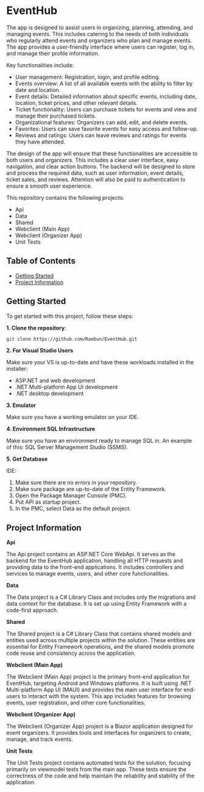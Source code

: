 # EventHub

The app is designed to assist users in organizing, planning, attending, and managing events. This includes catering to the needs of both individuals who regularly attend events and organizers who plan and manage events. The app provides a user-friendly interface where users can register, log in, and manage their profile information.

Key functionalities include:

-	User management: Registration, login, and profile editing.
-	Events overview: A list of all available events with the ability to filter by date and location.
-	Event details: Detailed information about specific events, including date, location, ticket prices, and other relevant details.
-	Ticket functionality: Users can purchase tickets for events and view and manage their purchased tickets.
-	Organizational features: Organizers can add, edit, and delete events.
-	Favorites: Users can save favorite events for easy access and follow-up.
-	Reviews and ratings: Users can leave reviews and ratings for events they have attended.
  
The design of the app will ensure that these functionalities are accessible to both users and organizers. This includes a clear user interface, easy navigation, and clear action buttons. The backend will be designed to store and process the required data, such as user information, event details, ticket sales, and reviews. Attention will also be paid to authentication to ensure a smooth user experience.


This repository contains the following projects:

- Api
- Data
- Shared
- Webclient (Main App)
- Webclient (Organizer App)
- Unit Tests

## Table of Contents
- [Getting Started](#getting-started)
- [Project Information](#project-information)

## Getting Started

To get started with this project, follow these steps:

**1. Clone the repository**: 
   ```bash
   git clone https://github.com/Raebun/EventHub.git
   ```
**2. For Visual Studio Users**

Make sure your VS is up-to-date and have these workloads installed in the installer:
- ASP.NET and web development
- .NET Multi-platform App UI development
- .NET desktop development

**3. Emulator**

Make sure you have a working emulator on your IDE.

**4. Environment SQL Infrastructure**

Make sure you have an environment ready to manage SQL in. 
An example of this: SQL Server Management Studio (SSMS).

**5. Get Database**

IDE:
1. Make sure there are no errors in your repository.
2. Make sure package are up-to-date of the Entity Framework.
3. Open the Package Manager Console (PMC).
4. Put API as startup project.
5. In the PMC, select Data as the default project.

## Project Information
**Api**

The Api project contains an ASP.NET Core WebApi. It serves as the backend for the EventHub application, handling all HTTP requests and providing data to the front-end applications. It includes controllers and services to manage events, users, and other core functionalities.

**Data**

The Data project is a C# Library Class and includes only the migrations and data context for the database. It is set up using Entity Framework with a code-first approach.

**Shared**

The Shared project is a C# Library Class that contains shared models and entities used across multiple projects within the solution. These entities are essential for Entity Framework operations, and the shared models promote code reuse and consistency across the application.

**Webclient (Main App)**

The Webclient (Main App) project is the primary front-end application for EventHub, targeting Android and Windows platforms. It is built using .NET Multi-platform App UI (MAUI) and provides the main user interface for end-users to interact with the system. This app includes features for browsing events, user registration, and other core functionalities.

**Webclient (Organizer App)**

The Webclient (Organizer App) project is a Blazor application designed for event organizers. It provides tools and interfaces for organizers to create, manage, and track events.

**Unit Tests**

The Unit Tests project contains automated tests for the solution, focusing primarily on viewmodel tests from the main app. These tests ensure the correctness of the code and help maintain the reliability and stability of the application.
